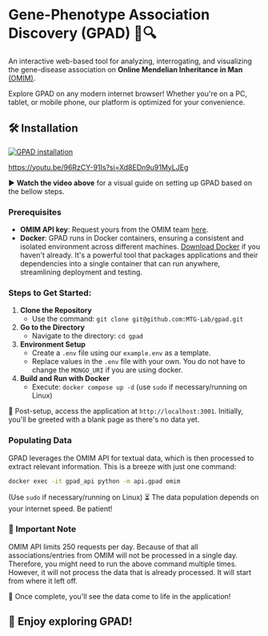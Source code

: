 # Gene-Phenotype Association Discovery (GPAD) 🧬🔍
An interactive web-based tool for analyzing, interrogating, and visualizing the gene-disease association on **Online Mendelian Inheritance in Man** [(OMIM)](https://www.ncbi.nlm.nih.gov/omim).

Explore GPAD on any modern internet browser! Whether you're on a PC, tablet, or mobile phone, our platform is optimized for your convenience.

## 🛠 Installation

[![GPAD installation](https://i.ytimg.com/vi/96RzCY-91Is/hqdefault.jpg)](https://youtu.be/96RzCY-91Is?si=Xd8EDn9u91MyLJEg)

https://youtu.be/96RzCY-91Is?si=Xd8EDn9u91MyLJEg

▶️ **Watch the video above** for a visual guide on setting up GPAD based on the bellow steps.


### Prerequisites
- **OMIM API key**: Request yours from the OMIM team [here](https://www.omim.org/api).
- **Docker**: GPAD runs in Docker containers, ensuring a consistent and isolated environment across different machines. [Download Docker](https://www.docker.com/get-started) if you haven't already. It's a powerful tool that packages applications and their dependencies into a single container that can run anywhere, streamlining deployment and testing.


### Steps to Get Started:
1. **Clone the Repository**
   - Use the command: `git clone git@github.com:MTG-Lab/gpad.git`
2. **Go to the Directory**
   - Navigate to the directory: `cd gpad`
2. **Environment Setup**
   - Create a `.env` file using our `example.env` as a template.
   - Replace values in the `.env` file with your own. You do not have to change the `MONGO_URI` if you are using docker.
3. **Build and Run with Docker**
   - Execute: `docker compose up -d` (use `sudo` if necessary/running on Linux)

🚀 Post-setup, access the application at `http://localhost:3001`. Initially, you'll be greeted with a blank page as there's no data yet.

### Populating Data
GPAD leverages the OMIM API for textual data, which is then processed to extract relevant information. This is a breeze with just one command: 
```bash
docker exec -it gpad_api python -m api.gpad omim
```
(Use `sudo` if necessary/running on Linux)
⏳ The data population depends on your internet speed. Be patient!

### 📌 Important Note
OMIM API limits 250 requests per day. Because of that all associations/entries from OMIM will not be processed in a single day. Therefore, you might need to run the above command multiple times. However, it will not process the data that is already processed. It will start from where it left off.

🔎 Once complete, you'll see the data come to life in the application!

## 🌟 Enjoy exploring GPAD!
